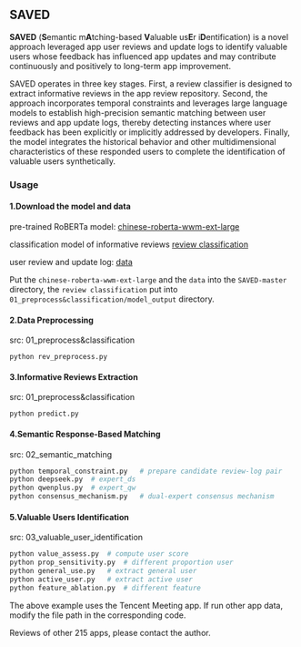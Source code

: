 ## SAVED

**SAVED** (**S**emantic m**A**tching-based **V**aluable us**E**r i**D**entification) is a novel approach  leveraged app user reviews and update logs to identify valuable users whose feedback has influenced app updates and may contribute continuously and positively to long-term app improvement.

SAVED operates in three key stages. First, a review classifier is designed to extract informative reviews in the app review repository. Second, the approach incorporates temporal constraints and leverages large language models to establish high-precision semantic matching between user reviews and app update logs, thereby detecting instances where user feedback has been explicitly or implicitly addressed by developers. Finally, the model integrates the historical behavior and other multidimensional characteristics of these responded users to complete the identification of valuable users synthetically.



### Usage

#### 1.Download the model and data

pre-trained RoBERTa model: [chinese-roberta-wwm-ext-large](https://huggingface.co/hfl/chinese-roberta-wwm-ext/tree/main)

classification model of informative reviews [review classification](https://huggingface.co/XQ112/SAVED/resolve/main/chinese_review_classifier.pth?download=true)

user review and update log: [data](https://github.com/qcy321/SAVED/releases/download/Data/data.zip)

Put the `chinese-roberta-wwm-ext-large`  and the  `data` into the `SAVED-master` directory, the `review classification` put into `01_preprocess&classification/model_output` directory.

#### 2.Data Preprocessing

src: 01_preprocess&classification

`python rev_preprocess.py`

#### 3.Informative Reviews Extraction

src:  01_preprocess&classification

`python predict.py`

#### 4.Semantic Response-Based Matching

src:  02_semantic_matching

```python
python temporal_constraint.py	# prepare candidate review-log pair
python deepseek.py	# expert_ds
python qwenplus.py	# expert_qw
python consensus_mechanism.py	# dual-expert consensus mechanism 
```

#### 5.Valuable Users Identification 

src:  03_valuable_user_identification

```python
python value_assess.py	# compute user score
python prop_sensitivity.py	# different proportion user
python general_use.py	# extract general user
python active_user.py	# extract active user
python feature_ablation.py	# different feature
```

The above example uses the Tencent Meeting app. If run other app data, modify the file path in the corresponding code.

Reviews of other 215 apps, please  contact the author.

